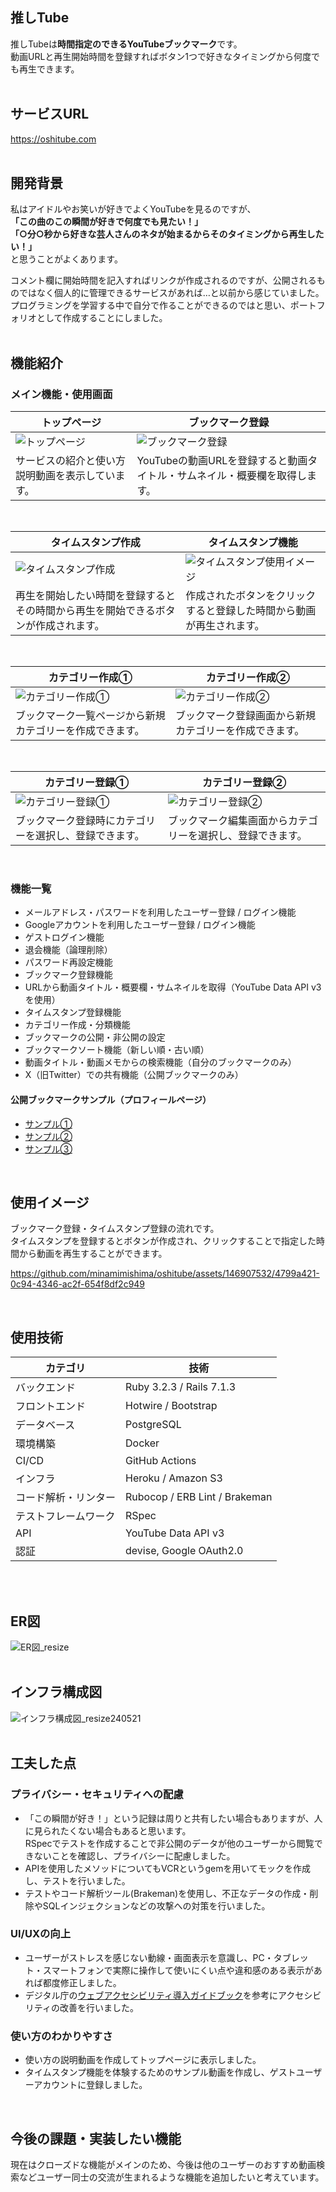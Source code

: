 ## 推しTube
推しTubeは**時間指定のできるYouTubeブックマーク**です。  
動画URLと再生開始時間を登録すればボタン1つで好きなタイミングから何度でも再生できます。  
<br>

## サービスURL
https://oshitube.com  
<br>

## 開発背景
私はアイドルやお笑いが好きでよくYouTubeを見るのですが、  
**「この曲のこの瞬間が好きで何度でも見たい！」**  
**「○分○秒から好きな芸人さんのネタが始まるからそのタイミングから再生したい！」**  
と思うことがよくあります。  
  
コメント欄に開始時間を記入すればリンクが作成されるのですが、公開されるものではなく個人的に管理できるサービスがあれば…と以前から感じていました。  
プログラミングを学習する中で自分で作ることができるのではと思い、ポートフォリオとして作成することにしました。  
<br>

## 機能紹介
### メイン機能・使用画面
| トップページ| ブックマーク登録 |
| ---- | ---- |
| ![トップページ](https://github.com/minamimishima/oshitube/assets/146907532/358553c4-c89a-45f0-b3a5-9506bbc8b1eb) | ![ブックマーク登録](https://github.com/minamimishima/oshitube/assets/146907532/533537bc-0572-408a-9b9f-572884f4738c) |
| サービスの紹介と使い方説明動画を表示しています。 | YouTubeの動画URLを登録すると動画タイトル・サムネイル・概要欄を取得します。 |

<br>

| タイムスタンプ作成 | タイムスタンプ機能 |
| ----| ---- |
| ![タイムスタンプ作成](https://github.com/minamimishima/oshitube/assets/146907532/2a3da6c2-b5e5-44e4-966e-ad4a8bdd72c2) | ![タイムスタンプ使用イメージ](https://github.com/minamimishima/oshitube/assets/146907532/384a3638-d936-40e4-b170-34967168cb1f) |
| 再生を開始したい時間を登録するとその時間から再生を開始できるボタンが作成されます。 | 作成されたボタンをクリックすると登録した時間から動画が再生されます。 |

<br>

| カテゴリー作成① | カテゴリー作成② |
| ---- | ---- |
| ![カテゴリー作成①](https://github.com/minamimishima/oshitube/assets/146907532/476a8653-f383-4409-9b4c-73b816fb346d) | ![カテゴリー作成②](https://github.com/minamimishima/oshitube/assets/146907532/ab0a93db-fd83-4106-acf4-b4802d40bc30) |
| ブックマーク一覧ページから新規カテゴリーを作成できます。 | ブックマーク登録画面から新規カテゴリーを作成できます。 |

<br>

| カテゴリー登録① | カテゴリー登録② |
| ---- | ----|
| ![カテゴリー登録①](https://github.com/minamimishima/oshitube/assets/146907532/df98eb18-8dd0-40a1-a666-798ba32aa860) | ![カテゴリー登録②](https://github.com/minamimishima/oshitube/assets/146907532/2321c4eb-dced-4f6c-b2f5-0eb9f74fd732) |
| ブックマーク登録時にカテゴリーを選択し、登録できます。 | ブックマーク編集画面からカテゴリーを選択し、登録できます。 |

<br>

### 機能一覧
- メールアドレス・パスワードを利用したユーザー登録 / ログイン機能
- Googleアカウントを利用したユーザー登録 / ログイン機能
- ゲストログイン機能
- 退会機能（論理削除）
- パスワード再設定機能
- ブックマーク登録機能
- URLから動画タイトル・概要欄・サムネイルを取得（YouTube Data API v3を使用）
- タイムスタンプ登録機能
- カテゴリー作成・分類機能
- ブックマークの公開・非公開の設定
- ブックマークソート機能（新しい順・古い順）
- 動画タイトル・動画メモからの検索機能（自分のブックマークのみ）
- X（旧Twitter）での共有機能（公開ブックマークのみ）

#### 公開ブックマークサンプル（プロフィールページ）
- [サンプル①](https://oshitube.com/users/5)
- [サンプル②](https://oshitube.com/users/3)
- [サンプル③](https://oshitube.com/users/6)

<br>

## 使用イメージ
ブックマーク登録・タイムスタンプ登録の流れです。  
タイムスタンプを登録するとボタンが作成され、クリックすることで指定した時間から動画を再生することができます。  

https://github.com/minamimishima/oshitube/assets/146907532/4799a421-0c94-4346-ac2f-654f8df2c949

<br>

## 使用技術
| カテゴリ | 技術 |
| ---- | ---- |
| バックエンド | Ruby 3.2.3 / Rails 7.1.3 |
| フロントエンド | Hotwire / Bootstrap |
| データベース | PostgreSQL |
| 環境構築 | Docker |
| CI/CD | GitHub Actions |
| インフラ | Heroku / Amazon S3 |
| コード解析・リンター | Rubocop / ERB Lint / Brakeman |
| テストフレームワーク | RSpec |
| API | YouTube Data API v3 |
| 認証 | devise, Google OAuth2.0 |
<br>
<br>

## ER図
![ER図_resize](https://github.com/minamimishima/oshitube/assets/146907532/6ae25a3e-05f2-484d-a8c1-fedde5eed353)
<br>
<br>

## インフラ構成図
![インフラ構成図_resize240521](https://github.com/minamimishima/oshitube/assets/146907532/9a5e1227-2e97-4fc1-ab2c-bef254f87324)  
<br>

## 工夫した点
### プライバシー・セキュリティへの配慮  
- 「この瞬間が好き！」という記録は周りと共有したい場合もありますが、人に見られたくない場合もあると思います。  
RSpecでテストを作成することで非公開のデータが他のユーザーから閲覧できないことを確認し、プライバシーに配慮しました。  
- APIを使用したメソッドについてもVCRというgemを用いてモックを作成し、テストを行いました。
- テストやコード解析ツール(Brakeman)を使用し、不正なデータの作成・削除やSQLインジェクションなどの攻撃への対策を行いました。  

### UI/UXの向上
- ユーザーがストレスを感じない動線・画面表示を意識し、PC・タブレット・スマートフォンで実際に操作して使いにくい点や違和感のある表示があれば都度修正しました。  
- デジタル庁の[ウェブアクセシビリティ導入ガイドブック](https://www.digital.go.jp/resources/introduction-to-web-accessibility-guidebook)を参考にアクセシビリティの改善を行いました。  

### 使い方のわかりやすさ
- 使い方の説明動画を作成してトップページに表示しました。  
- タイムスタンプ機能を体験するためのサンプル動画を作成し、ゲストユーザーアカウントに登録しました。  
<br>

## 今後の課題・実装したい機能
現在はクローズドな機能がメインのため、今後は他のユーザーのおすすめ動画検索などユーザー同士の交流が生まれるような機能を追加したいと考えています。
